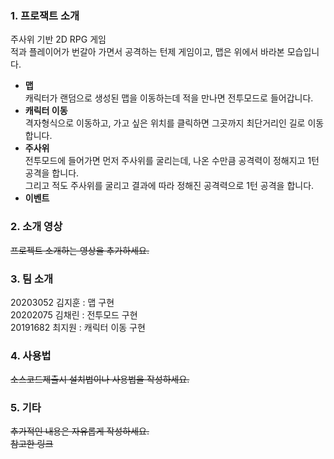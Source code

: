 ### 1. 프로잭트 소개
주사위 기반 2D RPG 게임   
적과 플레이어가 번갈아 가면서 공격하는 턴제 게임이고, 맵은 위에서 바라본 모습입니다.

* **맵**   
캐릭터가 랜덤으로 생성된 맵을 이동하는데 적을 만나면 전투모드로 들어갑니다.
* **캐릭터 이동**   
격자형식으로 이동하고, 가고 싶은 위치를 클릭하면 그곳까지 최단거리인 길로 이동합니다.
* **주사위**   
전투모드에 들어가면 먼저 주사위를 굴리는데, 나온 수만큼 공격력이 정해지고 1턴 공격을 합니다.   
그리고 적도 주사위를 굴리고 결과에 따라 정해진 공격력으로 1턴 공격을 합니다.
* **이벤트**   


### 2. 소개 영상
~~프로젝트 소개하는 영상을 추가하세요.~~


### 3. 팀 소개
20203052 김지훈 : 맵 구현   
20202075 김채린 : 전투모드 구현   
20191682 최지원 : 캐릭터 이동 구현   


### 4. 사용법
~~소스코드제출시 설치법이나 사용법을 작성하세요.~~


### 5. 기타
~~추가적인 내용은 자유롭게 작성하세요.~~   
~~참고한 링크~~

